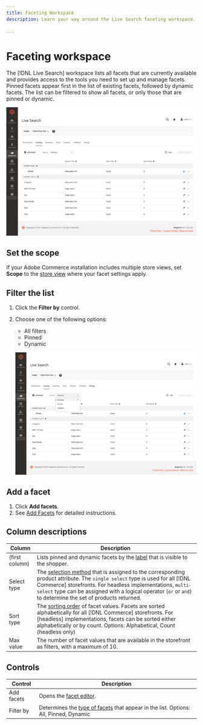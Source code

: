 ```yaml
---
title: Faceting Workspace
description: Learn your way around the Live Search faceting workspace.

---
```

# Faceting workspace

The [!DNL Live Search] workspace lists all facets that are currently available and provides access to the tools you need to set up and manage facets. Pinned facets appear first in the list of existing facets, followed by dynamic facets. The list can be filtered to show all facets, or only those that are pinned or dynamic.

![Faceting workspace](assets/faceting-workspace.png?lang=en)

## Set the scope

If your Adobe Commerce installation includes multiple store views, set **Scope** to the [store view](https://docs.magento.com/user-guide/configuration/scope.html) where your facet settings apply.

## Filter the list

1. Click the **Filter by** control.
1. Choose one of the following options:

   * All filters
   * Pinned
   * Dynamic

   ![Faceting workspace](assets/facets-filter-by.png?lang=en)

## Add a facet

1. Click **Add facets**. 
1. See [Add Facets](facets-add.md) for detailed instructions.

## Column descriptions

| Column | Description |
|--- |--- |
| (first column) | Lists pinned and dynamic facets by the [label](facets-type.md) that is visible to the shopper. |
| Select type | The [selection method](facets-type.md) that is assigned to the corresponding product attribute. The `single select` type is used for all [!DNL Commerce] storefronts. For headless implementations, `multi-select` type can be assigned with a logical operator (`or` or `and`) to determine the set of products returned. |
| Sort type | The [sorting order](facets-type.md) of facet values. Facets are sorted alphabetically for all [!DNL Commerce] storefronts. For [headless] implementations, facets can be sorted either alphabetically or by count. Options: Alphabetical, Count (headless only) |
| Max value | The number of facet values that are available in the storefront as filters, with a maximum of 10. |

## Controls

| Control | Description |
|--- |--- |
| Add facets| Opens the [facet editor](facets-add.md). |
| Filter by | Determines the [type of facets](facets-type.md) that appear in the list. Options: All, Pinned, Dynamic |
